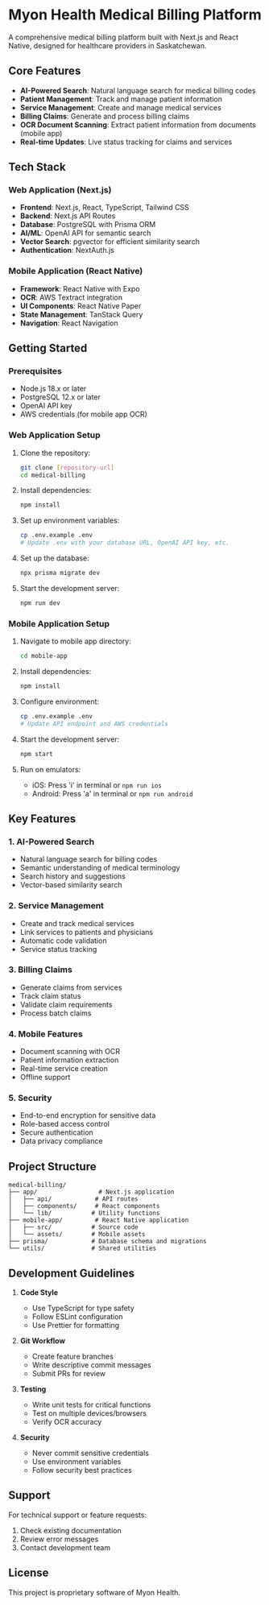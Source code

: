 # Myon Health Medical Billing Platform

A comprehensive medical billing platform built with Next.js and React Native, designed for healthcare providers in Saskatchewan.

## Core Features

- **AI-Powered Search**: Natural language search for medical billing codes
- **Patient Management**: Track and manage patient information
- **Service Management**: Create and manage medical services
- **Billing Claims**: Generate and process billing claims
- **OCR Document Scanning**: Extract patient information from documents (mobile app)
- **Real-time Updates**: Live status tracking for claims and services

## Tech Stack

### Web Application (Next.js)

- **Frontend**: Next.js, React, TypeScript, Tailwind CSS
- **Backend**: Next.js API Routes
- **Database**: PostgreSQL with Prisma ORM
- **AI/ML**: OpenAI API for semantic search
- **Vector Search**: pgvector for efficient similarity search
- **Authentication**: NextAuth.js

### Mobile Application (React Native)

- **Framework**: React Native with Expo
- **OCR**: AWS Textract integration
- **UI Components**: React Native Paper
- **State Management**: TanStack Query
- **Navigation**: React Navigation

## Getting Started

### Prerequisites

- Node.js 18.x or later
- PostgreSQL 12.x or later
- OpenAI API key
- AWS credentials (for mobile app OCR)

### Web Application Setup

1. Clone the repository:

   ```bash
   git clone [repository-url]
   cd medical-billing
   ```

2. Install dependencies:

   ```bash
   npm install
   ```

3. Set up environment variables:

   ```bash
   cp .env.example .env
   # Update .env with your database URL, OpenAI API key, etc.
   ```

4. Set up the database:

   ```bash
   npx prisma migrate dev
   ```

5. Start the development server:
   ```bash
   npm run dev
   ```

### Mobile Application Setup

1. Navigate to mobile app directory:

   ```bash
   cd mobile-app
   ```

2. Install dependencies:

   ```bash
   npm install
   ```

3. Configure environment:

   ```bash
   cp .env.example .env
   # Update API endpoint and AWS credentials
   ```

4. Start the development server:

   ```bash
   npm start
   ```

5. Run on emulators:
   - iOS: Press 'i' in terminal or `npm run ios`
   - Android: Press 'a' in terminal or `npm run android`

## Key Features

### 1. AI-Powered Search

- Natural language search for billing codes
- Semantic understanding of medical terminology
- Search history and suggestions
- Vector-based similarity search

### 2. Service Management

- Create and track medical services
- Link services to patients and physicians
- Automatic code validation
- Service status tracking

### 3. Billing Claims

- Generate claims from services
- Track claim status
- Validate claim requirements
- Process batch claims

### 4. Mobile Features

- Document scanning with OCR
- Patient information extraction
- Real-time service creation
- Offline support

### 5. Security

- End-to-end encryption for sensitive data
- Role-based access control
- Secure authentication
- Data privacy compliance

## Project Structure

```
medical-billing/
├── app/                 # Next.js application
│   ├── api/            # API routes
│   ├── components/     # React components
│   └── lib/           # Utility functions
├── mobile-app/         # React Native application
│   ├── src/           # Source code
│   └── assets/        # Mobile assets
├── prisma/            # Database schema and migrations
└── utils/             # Shared utilities
```

## Development Guidelines

1. **Code Style**

   - Use TypeScript for type safety
   - Follow ESLint configuration
   - Use Prettier for formatting

2. **Git Workflow**

   - Create feature branches
   - Write descriptive commit messages
   - Submit PRs for review

3. **Testing**

   - Write unit tests for critical functions
   - Test on multiple devices/browsers
   - Verify OCR accuracy

4. **Security**
   - Never commit sensitive credentials
   - Use environment variables
   - Follow security best practices

## Support

For technical support or feature requests:

1. Check existing documentation
2. Review error messages
3. Contact development team

## License

This project is proprietary software of Myon Health.
